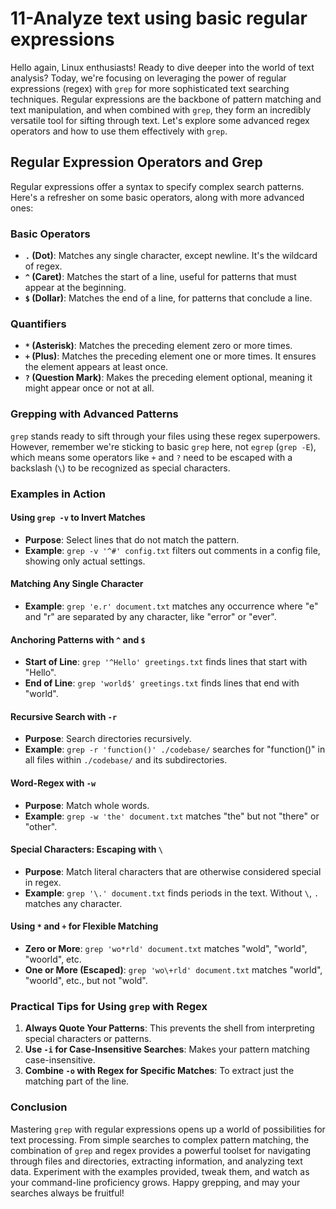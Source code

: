 # 11-Analyze text using basic regular expressions

Hello again, Linux enthusiasts! Ready to dive deeper into the world of text analysis? Today, we're focusing on leveraging the power of regular expressions (regex) with `grep` for more sophisticated text searching techniques. Regular expressions are the backbone of pattern matching and text manipulation, and when combined with `grep`, they form an incredibly versatile tool for sifting through text. Let's explore some advanced regex operators and how to use them effectively with `grep`.

## Regular Expression Operators and Grep

Regular expressions offer a syntax to specify complex search patterns. Here's a refresher on some basic operators, along with more advanced ones:

### Basic Operators

- **`.` (Dot)**: Matches any single character, except newline. It's the wildcard of regex.
- **`^` (Caret)**: Matches the start of a line, useful for patterns that must appear at the beginning.
- **`$` (Dollar)**: Matches the end of a line, for patterns that conclude a line.

### Quantifiers

- **`*` (Asterisk)**: Matches the preceding element zero or more times.
- **`+` (Plus)**: Matches the preceding element one or more times. It ensures the element appears at least once.
- **`?` (Question Mark)**: Makes the preceding element optional, meaning it might appear once or not at all.

### Grepping with Advanced Patterns

`grep` stands ready to sift through your files using these regex superpowers. However, remember we're sticking to basic `grep` here, not `egrep` (`grep -E`), which means some operators like `+` and `?` need to be escaped with a backslash (`\`) to be recognized as special characters.

### Examples in Action

#### Using `grep -v` to Invert Matches

- **Purpose**: Select lines that do not match the pattern.
- **Example**: `grep -v '^#' config.txt` filters out comments in a config file, showing only actual settings.

#### Matching Any Single Character

- **Example**: `grep 'e.r' document.txt` matches any occurrence where "e" and "r" are separated by any character, like "error" or "ever".

#### Anchoring Patterns with `^` and `$`

- **Start of Line**: `grep '^Hello' greetings.txt` finds lines that start with "Hello".
- **End of Line**: `grep 'world$' greetings.txt` finds lines that end with "world".

#### Recursive Search with `-r`

- **Purpose**: Search directories recursively.
- **Example**: `grep -r 'function()' ./codebase/` searches for "function()" in all files within `./codebase/` and its subdirectories.

#### Word-Regex with `-w`

- **Purpose**: Match whole words.
- **Example**: `grep -w 'the' document.txt` matches "the" but not "there" or "other".

#### Special Characters: Escaping with `\`

- **Purpose**: Match literal characters that are otherwise considered special in regex.
- **Example**: `grep '\.' document.txt` finds periods in the text. Without `\`, `.` matches any character.

#### Using `*` and `+` for Flexible Matching

- **Zero or More**: `grep 'wo*rld' document.txt` matches "wold", "world", "woorld", etc.
- **One or More (Escaped)**: `grep 'wo\+rld' document.txt` matches "world", "woorld", etc., but not "wold".

### Practical Tips for Using `grep` with Regex

1. **Always Quote Your Patterns**: This prevents the shell from interpreting special characters or patterns.
2. **Use `-i` for Case-Insensitive Searches**: Makes your pattern matching case-insensitive.
3. **Combine `-o` with Regex for Specific Matches**: To extract just the matching part of the line.

### Conclusion

Mastering `grep` with regular expressions opens up a world of possibilities for text processing. From simple searches to complex pattern matching, the combination of `grep` and regex provides a powerful toolset for navigating through files and directories, extracting information, and analyzing text data. Experiment with the examples provided, tweak them, and watch as your command-line proficiency grows. Happy grepping, and may your searches always be fruitful!